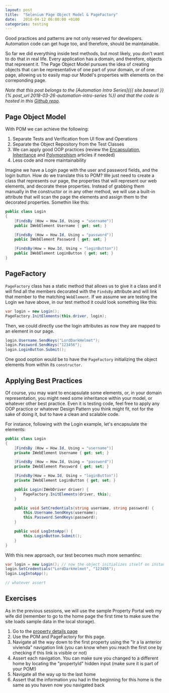 ```yaml
---
layout: post
title:  "Selenium Page Object Model & PageFactory"
date:   2018-04-12 06:00:00 +0100
categories: testing
---
```

Good practices and patterns are not only reserved for developers. Automation code can get huge too, and therefore, should be maintainable. 

So far we did everything inside test methods, but most likely, you don't want to do that in real life. Every application has a domain, and therefore, objects that represent it. The Page Object Model pursues the idea of creating objects that can be representative of one part of your domain, or of one page, allowing us to easily map our Model's properties with elements on the correponding page.

<!--more-->
*Note that this post belongs to the [Automation Intro Series]({{ site.baseurl }}{% post_url 2018-03-26-automation-intro-series %}) and that the code is hosted in this [Github repo](https://github.com/nereolopez/selenium-intro).* 

## Page Object Model
With POM we can achieve the following:
1. Separate Tests and Verification from UI flow and Operations
2. Separate the Object Repository from the Test Classes
3. We can apply good OOP practices (review the [Encapsulation](), [Inheritance]() and [Polymorphism]() articles if needed) 
4. Less code and more maintainability

Imagine we have a Login page with the user and password fields, and the login button. How do we translate this to POM? We just need to create a class that represents our page, the properties that will represent our web elements, and decorate these properties. Instead of grabbing them manually in the constructor or in any other method, we will use a built-in attribute that will scan the page the elements and assign them to the decorated properties. Somethin like this:

```csharp
public class Login
{
    [FindsBy (How = How.Id, Using = "username")]
    public IWebElement Username { get; set; } 

    [FindsBy (How = How.Id, Using = "password")]
    public IWebElement Password { get; set; }

    [FindsBy(How = How.Id, Using = "loginButton")]
    public IWebElement LoginButton { get; set; }
}
```

## PageFactory
`PageFactory` class has a static method that allows us to give it a class and it will find all the members decorated with the `FindsBy` attribute and will link that member to the matching `WebElement`. If we assume we are testing the Login we have above, in our test method it could look something like this:

```csharp
var login = new Login();
PageFactory.InitElements(this.driver, login);
```
Then, we could directly use the login attributes as now they are mapped to an element in our page.
```csharp
login.Username.SendKeys("LordDarkHelmet");
login.Password.SendKeys("123456");
login.LoginButton.Submit();
```

One good ooption would be to have the `PageFactory` initializing the object elements from within its `constructor`.

## Applying Best Practices
Of course, you may want to encapsulate some elements, or, in your domain representation, you might need some inheritance within your model, or whatever other best practice. Even it is testing code, feel free to apply any OOP practice or whatever Design Pattern you think might fit, not for the sake of doing it, but to have a clean and scalable code.

For instance, following with the Login example, let's encapsulate the elements:
```csharp
public class Login
{
    [FindsBy (How = How.Id, Using = "username")]
    private IWebElement Username { get; set; } 

    [FindsBy (How = How.Id, Using = "password")]
    private IWebElement Password { get; set; }

    [FindsBy(How = How.Id, Using = "loginButton")]
    private IWebElement LoginButton { get; set; }

    public Login(IWebDriver driver) {
        PageFactory.InitElements(driver, this);
    }

    public void SetCredentials(string username, string password) {
        this.Username.SendKeys(username);
        this.Password.SendKeys(password);
    }

    public void LogIntoApp() {
        this.LoginButton.Submit();
    }
}
```

With this new approach, our test becomes much more semantinc:
```csharp
var login = new Login(); // now the object initializes itself on instantiation!
login.SetCredentials("LordDarkHelmet", "123456");
login.LogIntoApp();

// whatever assert
```

## Exercises
As in the previous sessions, we will use the sample Property Portal web my wife did (remember to go to the home page the first time to make sure the site loads sample data in the local storage).

1. Go to the [property details page](https://grup5web.firebaseapp.com/property-details/property-details.html?id=9)
2. Use the POM and PageFactory for this page.
3. Navigate all the way down to the first property using the "Ir a la anterior vivienda" navigation link (you can know when you reach the first one by checking if this link is visible or not)
4.  Assert each navigation. You can make sure you changed to a different home by locating the "propertyId" hidden input (make sure it is part of your POM!)
5. Navigate all the way up to the last home
6. Assert that the information you had in the beginning for this home is the same as you haven now you navigated back